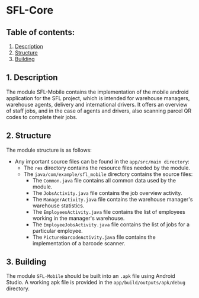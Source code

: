 # SFL-Core

## Table of contents:
1. [Description](#1-description)
2. [Structure](#2-structure)
3. [Building](#3-building)


## 1. Description

The module SFL-Mobile contains the implementation of the mobile android 
application for the SFL project, which is intended for warehouse managers,
warehouse agents, delivery and international drivers. It offers an overview
of staff jobs, and in the case of agents and drivers, also scanning parcel
QR codes to complete their jobs.

## 2. Structure

The module structure is as follows:
- Any important source files can be found in the `app/src/main directory`:
    - The `res` directory contains the resource files needed by the module.
    - The `java/com/example/sfl_mobile` directory contains the source files:
        - The `Common.java` file contains all common data used by the module.
        - The `JobsActivity.java` file contains the job overview activity.
        - The `ManagerActivity.java` file contains the warehouse manager's warehouse statistics.
        - The `EmployeesActivity.java` file contains the list of employees working in the manager's warehouse. 
        - The `EmployeeJobsActivity.java` file contains the list of jobs for a particular employee.
        - The `PictureBarcodeActivity.java` file contains the implementation of a barcode scanner.

## 3. Building

The module `SFL-Mobile` should be built into an `.apk` file using Android Studio.
A working apk file is provided in the `app/build/outputs/apk/debug` directory.


